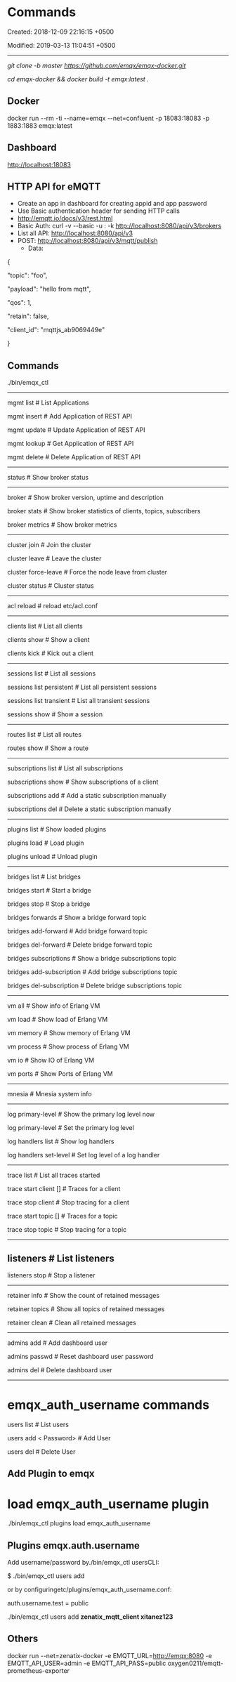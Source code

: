 # Commands

Created: 2018-12-09 22:16:15 +0500

Modified: 2019-03-13 11:04:51 +0500

---

*git clone -b master <https://github.com/emqx/emqx-docker.git>*

*cd emqx-docker && docker build -t emqx:latest .*

## Docker

docker run --rm -ti --name=emqx --net=confluent -p 18083:18083 -p 1883:1883 emqx:latest

## Dashboard

<http://localhost:18083>

## HTTP API for eMQTT

- Create an app in dashboard for creating appid and app password
- Use Basic authentication header for sending HTTP calls
- <http://emqtt.io/docs/v3/rest.html>
- Basic Auth: curl -v --basic -u <appid>:<appsecret> -k <http://localhost:8080/api/v3/brokers>
- List all API: <http://localhost:8080/api/v3>
- POST: <http://localhost:8080/api/v3/mqtt/publish>
  - Data:

{

"topic": "foo",

"payload": "hello from mqtt",

"qos": 1,

"retain": false,

"client_id": "mqttjs_ab9069449e"

}

## Commands

./bin/emqx_ctl

--------------------------------------------------------------------------------

mgmt list # List Applications

mgmt insert <AppId> <Name> # Add Application of REST API

mgmt update <AppId> <status> # Update Application of REST API

mgmt lookup <AppId> # Get Application of REST API

mgmt delete <AppId> # Delete Application of REST API

--------------------------------------------------------------------------------

status # Show broker status

--------------------------------------------------------------------------------

broker # Show broker version, uptime and description

broker stats # Show broker statistics of clients, topics, subscribers

broker metrics # Show broker metrics

--------------------------------------------------------------------------------

cluster join <Node> # Join the cluster

cluster leave # Leave the cluster

cluster force-leave <Node> # Force the node leave from cluster

cluster status # Cluster status

--------------------------------------------------------------------------------

acl reload # reload etc/acl.conf

--------------------------------------------------------------------------------

clients list # List all clients

clients show <ClientId> # Show a client

clients kick <ClientId> # Kick out a client

--------------------------------------------------------------------------------

sessions list # List all sessions

sessions list persistent # List all persistent sessions

sessions list transient # List all transient sessions

sessions show <ClientId> # Show a session

--------------------------------------------------------------------------------

routes list # List all routes

routes show <Topic> # Show a route

--------------------------------------------------------------------------------

subscriptions list # List all subscriptions

subscriptions show <ClientId> # Show subscriptions of a client

subscriptions add <ClientId> <Topic> <QoS> # Add a static subscription manually

subscriptions del <ClientId> <Topic> # Delete a static subscription manually

--------------------------------------------------------------------------------

plugins list # Show loaded plugins

plugins load <Plugin> # Load plugin

plugins unload <Plugin> # Unload plugin

--------------------------------------------------------------------------------

bridges list # List bridges

bridges start <Name> # Start a bridge

bridges stop <Name> # Stop a bridge

bridges forwards <Name> # Show a bridge forward topic

bridges add-forward <Name> <Topic> # Add bridge forward topic

bridges del-forward <Name> <Topic> # Delete bridge forward topic

bridges subscriptions <Name> # Show a bridge subscriptions topic

bridges add-subscription <Name> <Topic> <Qos> # Add bridge subscriptions topic

bridges del-subscription <Name> <Topic> # Delete bridge subscriptions topic

--------------------------------------------------------------------------------

vm all # Show info of Erlang VM

vm load # Show load of Erlang VM

vm memory # Show memory of Erlang VM

vm process # Show process of Erlang VM

vm io # Show IO of Erlang VM

vm ports # Show Ports of Erlang VM

--------------------------------------------------------------------------------

mnesia # Mnesia system info

--------------------------------------------------------------------------------

log primary-level # Show the primary log level now

log primary-level <Level> # Set the primary log level

log handlers list # Show log handlers

log handlers set-level <HandlerId> <Level> # Set log level of a log handler

--------------------------------------------------------------------------------

trace list # List all traces started

trace start client <ClientId> <File> [<Level>] # Traces for a client

trace stop client <ClientId> # Stop tracing for a client

trace start topic <Topic> <File> [<Level>] # Traces for a topic

trace stop topic <Topic> # Stop tracing for a topic

--------------------------------------------------------------------------------

## listeners # List listeners

listeners stop <Proto> <Port> # Stop a listener

--------------------------------------------------------------------------------

retainer info # Show the count of retained messages

retainer topics # Show all topics of retained messages

retainer clean # Clean all retained messages

--------------------------------------------------------------------------------

admins add <Username> <Password> <Tags> # Add dashboard user

admins passwd <Username> <Password> # Reset dashboard user password

admins del <Username> # Delete dashboard user

--------------------------------------------------------------------------------

# emqx_auth_username commands

users list # List users

users add <Username> < Password> # Add User

users del <Username> # Delete User

## Add Plugin to emqx

# load emqx_auth_username plugin

./bin/emqx_ctl plugins load emqx_auth_username

## Plugins emqx.auth.username

Add username/password by./bin/emqx_ctl usersCLI:

$ ./bin/emqx_ctl users add <Username> <Password>

or by configuringetc/plugins/emqx_auth_username.conf:

auth.username.test = public

./bin/emqx_ctl users add **zenatix_mqtt_client xitanez123**

## Others

docker run --net=zenatix-docker -e EMQTT_URL=<http://emqx:8080> -e EMQTT_API_USER=admin -e EMQTT_API_PASS=public oxygen0211/emqtt-prometheus-exporter
